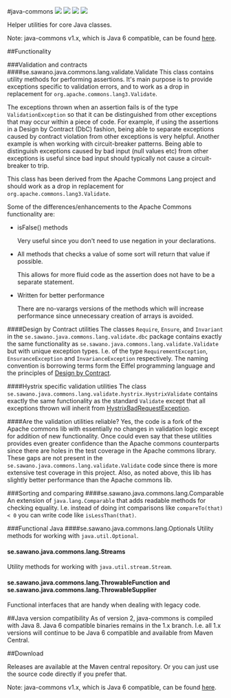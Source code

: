 #java-commons
[![][travis img]][travis]
[![][maven img]][maven]
[![][release img]][release]
[![][license img]][license]

Helper utilities for core Java classes.

Note: java-commons v1.x, which is Java 6 compatible, can be found [here](https://github.com/sawano/java-commons/tree/1.x).

##Functionality

###Validation and contracts
####se.sawano.java.commons.lang.validate.Validate
This class contains utility methods for performing assertions. It's main purpose is to provide exceptions specific to validation errors, and to work as a drop in
replacement for `org.apache.commons.lang3.Validate`.

The exceptions thrown when an assertion fails is of the type `ValidationException` so that it can be distinguished from other exceptions that may occur within a piece of code.
For example, if using the assertions in a Design by Contract (DbC) fashion, being able to separate exceptions caused by contract violation from other exceptions is very helpful.
Another example is when working with circuit-breaker patterns. Being able to distinguish exceptions caused by bad input (null values etc) from other exceptions is useful since bad input
should typically not cause a circuit-breaker to trip.

This class has been derived from the Apache Commons Lang project and should work as a drop in replacement for `org.apache.commons.lang3.Validate`.

Some of the differences/enhancements to the Apache Commons functionality are:

- isFalse() methods

    Very useful since you don't need to use negation in your declarations.
- All methods that checks a value of some sort will return that value if possible.

    This allows for more fluid code as the assertion does not have to be a separate statement.
- Written for better performance

    There are no-varargs versions of the methods which will increase performance since unnecessary creation of arrays is avoided.

####Design by Contract utilities
The classes `Require`, `Ensure`, and `Invariant` in the `se.sawano.java.commons.lang.validate.dbc` package contains exactly the same functionality as `se.sawano.java.commons.lang.validate.Validate` 
but with unique exception types. I.e. of the type `RequirementException`, `EnsuranceException` and `InvarianceException` respectively. The naming convention is borrowing terms form the Eiffel 
programming language and the principles of [Design by Contract](https://docs.eiffel.com/book/method/et-design-contract-tm-assertions-and-exceptions).

####Hystrix specific validation utilities
The class `se.sawano.java.commons.lang.validate.hystrix.HystrixValidate` contains exactly the same functionality as the standard `Validate` except that all exceptions thrown will inherit from
[HystrixBadRequestException](http://netflix.github.io/Hystrix/javadoc/com/netflix/hystrix/exception/HystrixBadRequestException.html).

####Are the validation utilities reliable?
Yes, the code is a fork of the Apache commons lib with essentially no changes in validation logic except for addition of new functionality. Once could even say that these utilities provides even 
greater confidence than the Apache commons counterparts since there are holes in the test coverage in the Apache commons library. These gaps are not present in 
the `se.sawano.java.commons.lang.validate.Validate` code since there is more extensive test coverage in this project. Also, as noted above, this lib has slightly better performance than the Apache 
commons lib.

###Sorting and comparing
####se.sawano.java.commons.lang.Comparable
An extension of `java.lang.Comparable` that adds readable methods for checking equality. I.e. instead of doing int comparisons like `compareTo(that) < 0` you can write code like `isLessThan(that)`.

###Functional Java
####se.sawano.java.commons.lang.Optionals
Utility methods for working with `java.util.Optional`.

#### se.sawano.java.commons.lang.Streams
Utility methods for working with `java.util.stream.Stream`.

#### se.sawano.java.commons.lang.ThrowableFunction and se.sawano.java.commons.lang.ThrowableSupplier
Functional interfaces that are handy when dealing with legacy code.

##Java version compatibility
As of version 2, java-commons is compiled with Java 8. Java 6 compatible binaries remains in the 1.x branch. I.e. all 1.x versions will continue to be Java 6 compatible and available from Maven
Central.

##Download

Releases are available at the Maven central repository. Or you can just use the source code directly if you prefer that.

Note: java-commons v1.x, which is Java 6 compatible, can be found [here](https://github.com/sawano/java-commons/tree/1.x).

[travis]:https://travis-ci.org/sawano/java-commons
[travis img]:https://travis-ci.org/sawano/java-commons.svg?branch=master
[maven]:http://search.maven.org/#search|gav|1|g:"se.sawano.java"%20AND%20a:"commons"
[maven img]:https://maven-badges.herokuapp.com/maven-central/se.sawano.java/commons/badge.svg
[release]:https://github.com/sawano/java-commons/releases
[release img]:https://img.shields.io/github/release/sawano/java-commons.svg
[license]:LICENSE
[license img]:https://img.shields.io/badge/License-Apache%202-blue.svg
